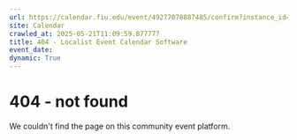 ```yaml
---
url: https://calendar.fiu.edu/event/49277078887485/confirm?instance_id=49277090948583&return=https%3A%2F%2Fcalendar.fiu.edu%2F
site: Calendar
crawled_at: 2025-05-21T11:09:59.877777
title: 404 - Localist Event Calendar Software
event_date: 
dynamic: True
---
```


# 404 - not found
We couldn't find the page on this community event platform.
